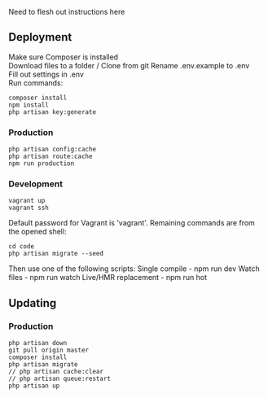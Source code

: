Need to flesh out instructions here

## Deployment
Make sure Composer is installed  
Download files to a folder / Clone from git
Rename .env.example to .env  
Fill out settings in .env  
Run commands:  
```
composer install  
npm install
php artisan key:generate
```

### Production
```
php artisan config:cache
php artisan route:cache
npm run production
```

### Development
```  
vagrant up   
vagrant ssh
```
Default password for Vagrant is 'vagrant'. Remaining commands are from the opened shell:
```  
cd code  
php artisan migrate --seed  
```
Then use one of the following scripts:
Single compile - npm run dev
Watch files - npm run watch
Live/HMR replacement - npm run hot

## Updating
### Production
```
php artisan down
git pull origin master
composer install 
php artisan migrate
// php artisan cache:clear
// php artisan queue:restart
php artisan up
```
